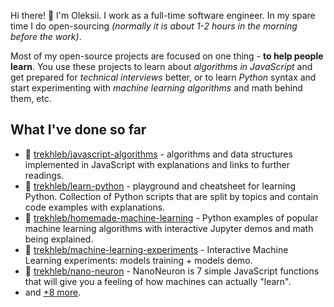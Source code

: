 Hi there! 👋 I'm Oleksii. I work as a full-time software engineer. In my spare time I do open-sourcing _(normally it is about 1-2 hours in the morning before the work)_.

Most of my open-source projects are focused on one thing -  **to help people learn**. You use these projects to learn about _algorithms in JavaScript_ and get prepared for _technical interviews_ better, or to learn _Python_ syntax and start experimenting with _machine learning algorithms_ and math behind them, etc.

## What I've done so far

- 📝 [trekhleb/javascript-algorithms](https://github.com/trekhleb/javascript-algorithms) - algorithms and data structures implemented in JavaScript with explanations and links to further readings.
- 🐍 [trekhleb/learn-python](https://github.com/trekhleb/learn-python) - playground and cheatsheet for learning Python. Collection of Python scripts that are split by topics and contain code examples with explanations.
- 🤖 [trekhleb/homemade-machine-learning](https://github.com/trekhleb/homemade-machine-learning) - Python examples of popular machine learning algorithms with interactive Jupyter demos and math being explained.
- 🤖 [trekhleb/machine-learning-experiments](https://github.com/trekhleb/machine-learning-experiments) -  Interactive Machine Learning experiments: models training + models demo.
- 🤖 [trekhleb/nano-neuron](https://github.com/trekhleb/nano-neuron) - NanoNeuron is 7 simple JavaScript functions that will give you a feeling of how machines can actually "learn".
- and [+8 more](https://github.com/trekhleb?tab=repositories).
